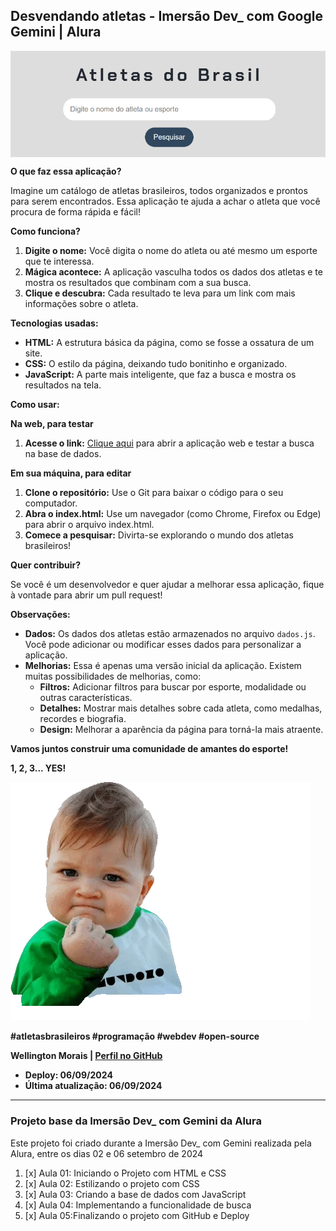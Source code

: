 ## **Desvendando atletas - Imersão Dev_ com Google Gemini | Alura** 

<img src="imagens/capa.png" alt="Capa" align="center">

**O que faz essa aplicação?**

Imagine um catálogo de atletas brasileiros, todos organizados e prontos para serem encontrados. Essa aplicação te ajuda a achar o atleta que você procura de forma rápida e fácil! 

**Como funciona?**

1. **Digite o nome:** Você digita o nome do atleta ou até mesmo um esporte que te interessa.
2. **Mágica acontece:** A aplicação vasculha todos os dados dos atletas e te mostra os resultados que combinam com a sua busca.
3. **Clique e descubra:** Cada resultado te leva para um link com mais informações sobre o atleta.

**Tecnologias usadas:**

* **HTML:** A estrutura básica da página, como se fosse a ossatura de um site.
* **CSS:** O estilo da página, deixando tudo bonitinho e organizado.
* **JavaScript:** A parte mais inteligente, que faz a busca e mostra os resultados na tela.

**Como usar:**

**Na web, para testar**

1. **Acesse o link:** [Clique aqui](https://imersao-dev-gemini-alura.vercel.app/) para abrir a aplicação web e testar a busca na base de dados.

**Em sua máquina, para editar**

1. **Clone o repositório:** Use o Git para baixar o código para o seu computador.
2. **Abra o index.html:** Use um navegador (como Chrome, Firefox ou Edge) para abrir o arquivo index.html.
3. **Comece a pesquisar:** Divirta-se explorando o mundo dos atletas brasileiros!

**Quer contribuir?**

Se você é um desenvolvedor e quer ajudar a melhorar essa aplicação, fique à vontade para abrir um pull request! 

**Observações:**

* **Dados:** Os dados dos atletas estão armazenados no arquivo `dados.js`. Você pode adicionar ou modificar esses dados para personalizar a aplicação.
* **Melhorias:** Essa é apenas uma versão inicial da aplicação. Existem muitas possibilidades de melhorias, como:
    * **Filtros:** Adicionar filtros para buscar por esporte, modalidade ou outras características.
    * **Detalhes:** Mostrar mais detalhes sobre cada atleta, como medalhas, recordes e biografia.
    * **Design:** Melhorar a aparência da página para torná-la mais atraente.

**Vamos juntos construir uma comunidade de amantes do esporte!** 

**1, 2, 3... YES!**

![YES gif README.md](imagens/giphy.webp)

**#atletasbrasileiros #programação #webdev #open-source**

**Wellington Morais | [Perfil no GitHub](https://github.com/wellingtonmnf)**

* **Deploy: 06/09/2024**
* **Última atualização: 06/09/2024**

---

### Projeto base da Imersão Dev_ com Gemini da Alura

Este projeto foi criado durante a Imersão Dev_ com Gemini realizada pela Alura, entre os dias 02 e 06 setembro de 2024

  1. [x] Aula 01: Iniciando o Projeto com HTML e CSS
  2. [x] Aula 02: Estilizando o projeto com CSS
  3. [x] Aula 03: Criando a base de dados com JavaScript
  4. [x] Aula 04: Implementando a funcionalidade de busca
  5. [x] Aula 05:Finalizando o projeto com GitHub e Deploy